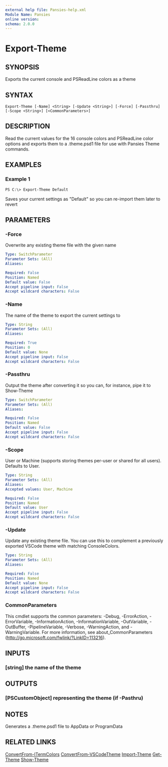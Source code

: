 ```yaml
---
external help file: Pansies-help.xml
Module Name: Pansies
online version: 
schema: 2.0.0
---
```


# Export-Theme

## SYNOPSIS
Exports the current console and PSReadLine colors as a theme

## SYNTAX

```
Export-Theme [-Name] <String> [-Update <String>] [-Force] [-Passthru] [-Scope <String>] [<CommonParameters>]
```

## DESCRIPTION
Read the current values for the 16 console colors and PSReadLine color options and exports them to a .theme.psd1 file for use with Pansies Theme commands.

## EXAMPLES

### Example 1
```
PS C:\> Export-Theme Default
```

Saves your current settings as "Default" so you can re-import them later to revert

## PARAMETERS

### -Force
Overwrite any existing theme file with the given name

```yaml
Type: SwitchParameter
Parameter Sets: (All)
Aliases: 

Required: False
Position: Named
Default value: False
Accept pipeline input: False
Accept wildcard characters: False
```

### -Name
The name of the theme to export the current settings to

```yaml
Type: String
Parameter Sets: (All)
Aliases: 

Required: True
Position: 0
Default value: None
Accept pipeline input: False
Accept wildcard characters: False
```

### -Passthru
Output the theme after converting it so you can, for instance, pipe it to Show-Theme

```yaml
Type: SwitchParameter
Parameter Sets: (All)
Aliases: 

Required: False
Position: Named
Default value: False
Accept pipeline input: False
Accept wildcard characters: False
```

### -Scope
User or Machine (supports storing themes per-user or shared for all users). Defaults to User.

```yaml
Type: String
Parameter Sets: (All)
Aliases: 
Accepted values: User, Machine

Required: False
Position: Named
Default value: User
Accept pipeline input: False
Accept wildcard characters: False
```

### -Update
Update any existing theme file. You can use this to complement a previously exported VSCode theme with matching ConsoleColors.

```yaml
Type: String
Parameter Sets: (All)
Aliases: 

Required: False
Position: Named
Default value: None
Accept pipeline input: False
Accept wildcard characters: False
```

### CommonParameters
This cmdlet supports the common parameters: -Debug, -ErrorAction, -ErrorVariable, -InformationAction, -InformationVariable, -OutVariable, -OutBuffer, -PipelineVariable, -Verbose, -WarningAction, and -WarningVariable. For more information, see about_CommonParameters (http://go.microsoft.com/fwlink/?LinkID=113216).

## INPUTS

### [string] the name of the theme

## OUTPUTS

### [PSCustomObject] representing the theme (if -Pasthru)

## NOTES
Generates a .theme.psd1 file to AppData or ProgramData

## RELATED LINKS

[ConvertFrom-ITermColors](ConvertFrom-ITermColors.md)
[ConvertFrom-VSCodeTheme](ConvertFrom-VSCodeTheme.md)
[Import-Theme](Import-Theme.md)
[Get-Theme](Get-Theme.md)
[Show-Theme](Show-Theme.md)